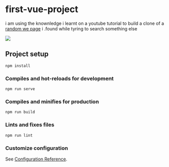 # first-vue-project
i am using the knownledge i learnt on a youtube tutorial to build a clone of a [random we page](https://windowsreport.com/phone-not-connected-whatsapp-web/) i .found while 
tyring to search something else

<img src="https://en.meming.world/images/en/b/be/But_It%27s_Honest_Work.jpg">



## Project setup
```
npm install
```

### Compiles and hot-reloads for development
```
npm run serve
```

### Compiles and minifies for production
```
npm run build
```

### Lints and fixes files
```
npm run lint
```

### Customize configuration
See [Configuration Reference](https://cli.vuejs.org/config/).
